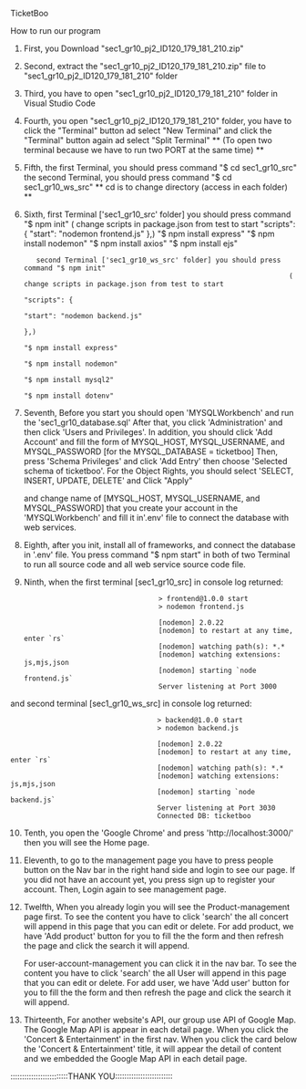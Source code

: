 TicketBoo

How to run our program

1. First, you Download "sec1_gr10_pj2_ID120_179_181_210.zip"
2. Second, extract the "sec1_gr10_pj2_ID120_179_181_210.zip" file to "sec1_gr10_pj2_ID120_179_181_210" folder
3. Third, you have to open "sec1_gr10_pj2_ID120_179_181_210" folder in Visual Studio Code
4. Fourth, you open "sec1_gr10_pj2_ID120_179_181_210" folder, you have to click the "Terminal" button ad select "New Terminal"
    and click the "Terminal" button again ad select "Split Terminal" 
    ** (To open two terminal because we have to run two PORT at the same time) **
5. Fifth, the first Terminal, you should press command "$ cd sec1_gr10_src"
          the second Terminal, you should press command "$ cd sec1_gr10_ws_src"
    ** cd is to change directory (access in each folder) **
6. Sixth, first Terminal ['sec1_gr10_src' folder] you should press command "$ npm init"
                                                                        ( change scripts in package.json from test to start 
                                                                                "scripts": {
                                                                                    "start": "nodemon frontend.js"
                                                                                },)
                                                                            "$ npm install express"
                                                                            "$ npm install nodemon"
                                                                            "$ npm install axios"
                                                                            "$ npm install ejs"
                            
          second Terminal ['sec1_gr10_ws_src' folder] you should press command "$ npm init"
                                                                        ( change scripts in package.json from test to start 
                                                                                "scripts": {
                                                                                    "start": "nodemon backend.js"
                                                                                },)
                                                                                "$ npm install express"
                                                                                "$ npm install nodemon"
                                                                                "$ npm install mysql2"
                                                                                "$ npm install dotenv"
7. Seventh, Before you start you should open 'MYSQLWorkbench' and run the 'sec1_gr10_database.sql'
    After that, you click 'Administration' and then click 'Users and Privileges'.
    In addition, you should click 'Add Account' and fill the form of MYSQL_HOST, MYSQL_USERNAME, and MYSQL_PASSWORD [for the MYSQL_DATABASE = ticketboo]
    Then, press 'Schema Privileges' and click 'Add Entry' then choose 'Selected schema of ticketboo'.
    For the Object Rights, you should select 'SELECT, INSERT, UPDATE, DELETE' and Click "Apply"

    and change name of [MYSQL_HOST, MYSQL_USERNAME, and MYSQL_PASSWORD] that you create your account in the 'MYSQLWorkbench' 
    and fill it in'.env' file to connect the database with web services.

8. Eighth, after you init, install all of frameworks, and connect the database in '.env' file.
    You press command "$ npm start" in both of two Terminal to run all source code and all web service source code file.
9. Ninth, when the first terminal [sec1_gr10_src] in console log returned:

                                        > frontend@1.0.0 start
                                        > nodemon frontend.js

                                        [nodemon] 2.0.22
                                        [nodemon] to restart at any time, enter `rs`
                                        [nodemon] watching path(s): *.*
                                        [nodemon] watching extensions: js,mjs,json
                                        [nodemon] starting `node frontend.js`
                                        Server listening at Port 3000

and second terminal [sec1_gr10_ws_src] in console log returned:

                                        > backend@1.0.0 start
                                        > nodemon backend.js

                                        [nodemon] 2.0.22
                                        [nodemon] to restart at any time, enter `rs`
                                        [nodemon] watching path(s): *.*
                                        [nodemon] watching extensions: js,mjs,json
                                        [nodemon] starting `node backend.js`
                                        Server listening at Port 3030
                                        Connected DB: ticketboo


10. Tenth, you open the 'Google Chrome' and press 'http://localhost:3000/' then you will see the Home page.
11. Eleventh, to go to the management page you have to press people button on the Nav bar in the right hand side
    and login to see our page. If you did not have an account yet, you press sign up to register your account.
    Then, Login again to see management page.
12. Twelfth, When you already login you will see the Product-management page first.
    To see the content you have to click 'search' the all concert will append in this page that you can edit or delete.
    For add product, we have 'Add product' button for you to fill the the form and then refresh the page and click the search
    it will append.

    For user-account-management you can click it in the nav bar.
    To see the content you have to click 'search' the all User will append in this page that you can edit or delete.
    For add user, we have 'Add user' button for you to fill the the form and then refresh the page and click the search
    it will append.

13. Thirteenth, For another website's API, our group use API of Google Map.
    The Google Map API is appear in each detail page. When you click the 'Concert & Entertainment' in the first nav.
    When you click the card below the 'Concert & Entertainment' title, it will appear the detail of content and we embedded the Google Map API in each detail page.

:::::::::::::::::::::::::THANK YOU:::::::::::::::::::::::::